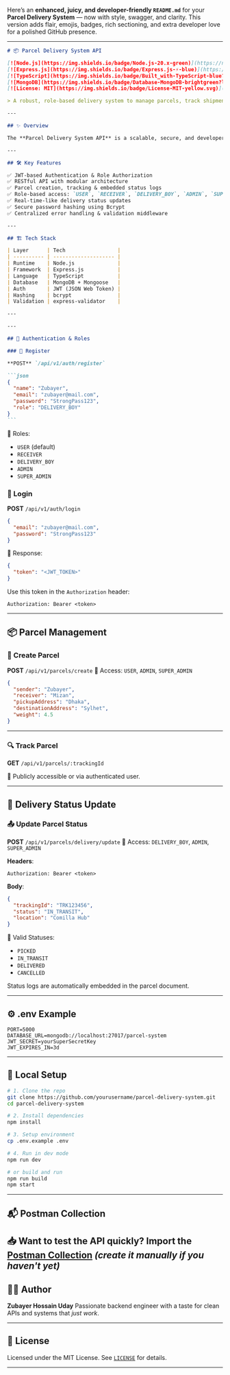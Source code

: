 Here’s an **enhanced, juicy, and developer-friendly `README.md`** for your **Parcel Delivery System** — now with style, swagger, and clarity. This version adds flair, emojis, badges, rich sectioning, and extra developer love for a polished GitHub presence.

---

````md
# 📦 Parcel Delivery System API

[![Node.js](https://img.shields.io/badge/Node.js-20.x-green)](https://nodejs.org/)
[![Express.js](https://img.shields.io/badge/Express.js-⚡-blue)](https://expressjs.com/)
[![TypeScript](https://img.shields.io/badge/Built_with-TypeScript-blue?logo=typescript)](https://www.typescriptlang.org/)
[![MongoDB](https://img.shields.io/badge/Database-MongoDB-brightgreen?logo=mongodb)](https://www.mongodb.com/)
[![License: MIT](https://img.shields.io/badge/License-MIT-yellow.svg)](./LICENSE)

> A robust, role-based delivery system to manage parcels, track shipments, and handle logistics like a pro.

---

## ✨ Overview

The **Parcel Delivery System API** is a scalable, secure, and developer-friendly backend designed to handle the logistics of a parcel delivery service. With built-in support for authentication, status updates, delivery personnel, and real-time tracking, this API can serve as the backbone of any delivery-based platform.

---

## 🛠️ Key Features

✅ JWT-based Authentication & Role Authorization  
✅ RESTful API with modular architecture  
✅ Parcel creation, tracking & embedded status logs  
✅ Role-based access: `USER`, `RECEIVER`, `DELIVERY_BOY`, `ADMIN`, `SUPER_ADMIN`  
✅ Real-time-like delivery status updates  
✅ Secure password hashing using Bcrypt  
✅ Centralized error handling & validation middleware

---

## 🏗️ Tech Stack

| Layer      | Tech                 |
| ---------- | -------------------- |
| Runtime    | Node.js              |
| Framework  | Express.js           |
| Language   | TypeScript           |
| Database   | MongoDB + Mongoose   |
| Auth       | JWT (JSON Web Token) |
| Hashing    | bcrypt               |
| Validation | express-validator    |

---

---

## 🔐 Authentication & Roles

### 🧾 Register

**POST** `/api/v1/auth/register`

```json
{
  "name": "Zubayer",
  "email": "zubayer@mail.com",
  "password": "StrongPass123",
  "role": "DELIVERY_BOY"
}
```
````

📌 Roles:

- `USER` (default)
- `RECEIVER`
- `DELIVERY_BOY`
- `ADMIN`
- `SUPER_ADMIN`

### 🔐 Login

**POST** `/api/v1/auth/login`

```json
{
  "email": "zubayer@mail.com",
  "password": "StrongPass123"
}
```

🔑 Response:

```json
{
  "token": "<JWT_TOKEN>"
}
```

Use this token in the `Authorization` header:

```
Authorization: Bearer <token>
```

---

## 📦 Parcel Management

### 🚀 Create Parcel

**POST** `/api/v1/parcels/create`
🔐 Access: `USER`, `ADMIN`, `SUPER_ADMIN`

```json
{
  "sender": "Zubayer",
  "receiver": "Mizan",
  "pickupAddress": "Dhaka",
  "destinationAddress": "Sylhet",
  "weight": 4.5
}
```

---

### 🔍 Track Parcel

**GET** `/api/v1/parcels/:trackingId`

📌 Publicly accessible or via authenticated user.

---

## 🚚 Delivery Status Update

### 📤 Update Parcel Status

**POST** `/api/v1/parcels/delivery/update`
🔐 Access: `DELIVERY_BOY`, `ADMIN`, `SUPER_ADMIN`

**Headers**:

```
Authorization: Bearer <token>
```

**Body**:

```json
{
  "trackingId": "TRK123456",
  "status": "IN_TRANSIT",
  "location": "Comilla Hub"
}
```

🎯 Valid Statuses:

- `PICKED`
- `IN_TRANSIT`
- `DELIVERED`
- `CANCELLED`

Status logs are automatically embedded in the parcel document.

---

## ⚙️ .env Example

```env
PORT=5000
DATABASE_URL=mongodb://localhost:27017/parcel-system
JWT_SECRET=yourSuperSecretKey
JWT_EXPIRES_IN=3d
```

---

## 🧪 Local Setup

```bash
# 1. Clone the repo
git clone https://github.com/yourusername/parcel-delivery-system.git
cd parcel-delivery-system

# 2. Install dependencies
npm install

# 3. Setup environment
cp .env.example .env

# 4. Run in dev mode
npm run dev

# or build and run
npm run build
npm start
```

---

## 📬 Postman Collection

## 📥 Want to test the API quickly? Import the [Postman Collection](./postman_collection.json) _(create it manually if you haven't yet)_

## 🧑‍💻 Author

**Zubayer Hossain Uday**
Passionate backend engineer with a taste for clean APIs and systems that _just work_.

---

## 📜 License

Licensed under the MIT License. See [`LICENSE`](./LICENSE) for details.

---
